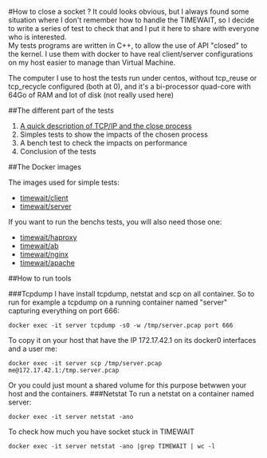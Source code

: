 #How to close a socket ?
It could looks obvious, but I always found some situation where I don't remember how to handle the TIMEWAIT, so I decide to write a series of test to check that and I put it here to share with everyone who is interested.  
My tests programs are written in C++, to allow the use of API "closed" to the kernel. I use them with docker to have real client/server configurations on my host easier to manage than Virtual Machine.  

The computer I use to host the tests run under centos, without tcp\_reuse or tcp\_recycle configured (both at 0), and it's a bi-processor quad-core with 64Go of RAM and lot of disk (not really used here)

##The different part of the tests

1. [A quick description of TCP/IP and the close process](docs/tcpip.md)
2. Simples tests to show the impacts of the chosen process
3. A bench test to check the impacts on performance
4. Conclusion of the tests

##The Docker images

The images used for simple tests:

-	[timewait/client](docs/client.md)
-	[timewait/server](docs/server.md)

If you want to run the benchs tests, you will also need those one:

-	[timewait/haproxy](docs/haproxy.md)
-	[timewait/ab](docs/ab.md)
-	[timewait/nginx](docs/nginx.md)
-	[timewait/apache](docs/apache.md)


##How to run tools


###Tcpdump
I have install tcpdump, netstat and scp on all container. So to run for example a tcpdump on a running container named "server" capturing everything on port 666:

```
docker exec -it server tcpdump -s0 -w /tmp/server.pcap port 666
```

To copy it on your host that have the IP 172.17.42.1 on its docker0 interfaces  and a user me:  

```
docker exec -it server scp /tmp/server.pcap me@172.17.42.1:/tmp.server.pcap
```

Or you could just mount a shared volume for this purpose betwwen your host and the containers.
###Netstat 
To run a netstat on a container named server:  

```
docker exec -it server netstat -ano
```

To check how much you have socket stuck in TIMEWAIT

```
docker exec -it server netstat -ano |grep TIMEWAIT | wc -l
```

